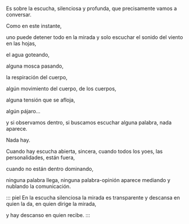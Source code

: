 Es sobre la escucha, silenciosa y profunda, que precisamente vamos a conversar.

Como en este instante,

uno puede detener todo en la mirada y solo escuchar el sonido del viento en las hojas,

el agua goteando,

alguna mosca pasando,

la respiración del cuerpo,

algún movimiento del cuerpo, de los cuerpos, 

alguna tensión que se afloja,

algún pájaro…

y si observamos dentro, si buscamos escuchar alguna palabra, nada aparece.

Nada hay.

Cuando hay escucha abierta, sincera,
cuando todos los yoes, las personalidades, están fuera,

cuando no están dentro dominando,

ninguna palabra llega, ninguna palabra-opinión aparece mediando y nublando la comunicación.

::: piel
En la escucha silenciosa la mirada es transparente y descansa en quien la da, en quien dirige la mirada,

y hay descanso en quien recibe.
:::